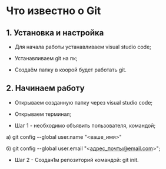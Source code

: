 # Что известно о Git

## 1. Установка и настройка

* Для начала работы устанавливаем visual studio code;

* Устанавливаем git на пк;

* Создаём папку в коорой будет работать git.

## 2. Начинаем работу

* Открываем созданную папку через visual studio code;

* Открываем терминал;

* Шаг 1 - необходимо объявить пользователя, командой;

а) git config --global user.name "<ваше_имя>"

б) git config --global user.email "<адрес_почты@email.com>";

* Шаг 2 - Создан1м репозиторий командой: git init.